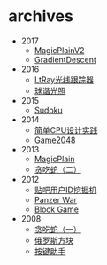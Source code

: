 archives
=====

+ 2017
	* [MagicPlainV2](2017/MagicPlainV2)
	* [GradientDescent](2017/GradientDescent)
+ 2016
	* [LtRay光线跟踪器](2016/LtRay)
	* [球谐光照](2016/SphericalHarmonicsLighting)
+ 2015
	* [Sudoku](2015/sudoku)
+ 2014
	* [简单CPU设计实践](2014/cpu-step-by-step)
	* [Game2048](2014/game2048)
+ 2013
	* [MagicPlain](2013/MagicPlain)
	* [贪吃蛇（二）](2013/snake2)
+ 2012
	* [贴吧用户ID挖掘机](2012/TiebaDigger)
	* [Panzer War](2012/PanzerWar)
	* [Block Game](2012/BlockGame)
+ 2008
	* [贪吃蛇（一）](2008/snake1)
	* [俄罗斯方块](2008/terrain)
	* [按键助手](2008/keyhelper)
